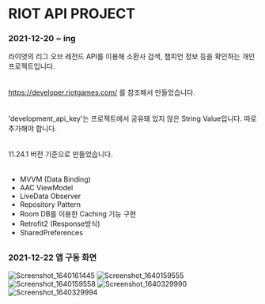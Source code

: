 # RIOT API PROJECT
### 2021-12-20 ~ ing
라이엇의 리그 오브 레전드 API를 이용해 소환사 검색, 챔피언 정보 등을 확인하는 개인 프로젝트입니다.
######
https://developer.riotgames.com/ 를 참조해서 만들었습니다.
######
'development_api_key'는 프로젝트에서 공유돼 있지 않은 String Value입니다. 따로 추가해야 합니다.
######
11.24.1 버전 기준으로 만들었습니다.
##

######
- MVVM (Data Binding)
- AAC ViewModel
- LiveData Observer
- Repository Pattern
- Room DB를 이용한 Caching 기능 구현
- Retrofit2 (Response방식)
- SharedPreferences

##

### 2021-12-22 앱 구동 화면
![Screenshot_1640161445](https://user-images.githubusercontent.com/63734277/147060247-34044353-337e-4c74-bd40-b9654c796897.png)
![Screenshot_1640159555](https://user-images.githubusercontent.com/63734277/147060173-f0e4114d-1668-4207-9339-38cf1b041656.png)
![Screenshot_1640159558](https://user-images.githubusercontent.com/63734277/147060275-1ed36d5f-c40d-4255-bfae-f1f8a49a2ccb.png)
![Screenshot_1640329990](https://user-images.githubusercontent.com/63734277/147328161-440f667e-5be6-4e37-b9a7-5488716c424e.png)
![Screenshot_1640329994](https://user-images.githubusercontent.com/63734277/147328165-1baee652-5199-488b-a26b-460b33e98414.png)

